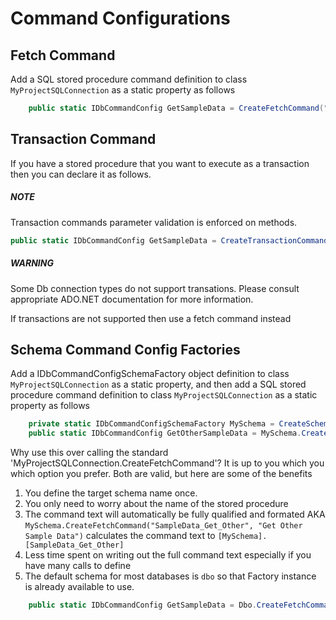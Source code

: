 ﻿# Command Configurations

## Fetch Command
Add a SQL stored procedure command definition to class `MyProjectSQLConnection` as a static property as follows
```csharp
    public static IDbCommandConfig GetSampleData = CreateFetchCommand("[dbo].[SampleData_Get]", "Get Sample Data");
```

## Transaction Command
If you have a stored procedure that you want to execute as a transaction then you can declare it as follows.
<div class="NOTE">
  <h5>NOTE</h5>
  <p>Transaction commands parameter validation is enforced on methods.</p>
</div>

```csharp
public static IDbCommandConfig GetSampleData = CreateTransactionCommand("[dbo].[My_Transaction]", "My Transaction);
```

<div class="WARNING">
  <h5>WARNING</h5>
  <p>Some Db connection types do not support transations. Please consult appropriate ADO.NET documentation for more information.</p>
  <p>If transactions are not supported then use a fetch command instead</p>
</div>

## Schema Command Config Factories 
Add a IDbCommandConfigSchemaFactory object definition to class `MyProjectSQLConnection` as a static property, 
and then add a SQL stored procedure command definition to class `MyProjectSQLConnection` as a static property as follows
```csharp
    private static IDbCommandConfigSchemaFactory MySchema = CreateSchemaFactory("MySchema");
    public static IDbCommandConfig GetOtherSampleData = MySchema.CreateFetchCommand("SampleData_Get_Other", "Get Other Sample Data");
```

Why use this over calling the standard 'MyProjectSQLConnection.CreateFetchCommand'?
It is up to you which you which option you prefer. Both are valid, but here are some of the benefits
1.  You define the target schema name once.
2.  You only need to worry about the name of the stored procedure
3.  The command text will automatically be fully qualified and formated 
    AKA `MySchema.CreateFetchCommand("SampleData_Get_Other", "Get Other Sample Data")` calculates the command text to `[MySchema].[SampleData_Get_Other]`
4.  Less time spent on writing out the full command text especially if you have many calls to define
5.  The default schema for most databases is `dbo` so that Factory instance is already available to use. 

```csharp
    public static IDbCommandConfig GetSampleData = Dbo.CreateFetchCommand("SampleData_Get", "Get Sample Data");
```   